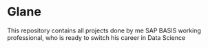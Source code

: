 # Glane
This repository contains all projects done by me
SAP BASIS working professional, who is ready to switch his career in Data Science
